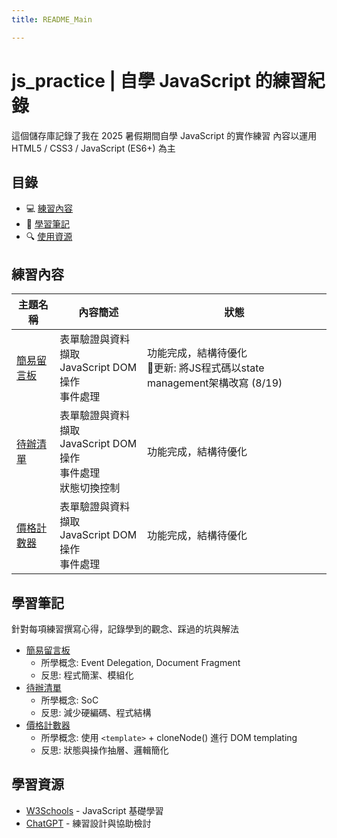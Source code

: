 ```yaml
---
title: README_Main

---
```


# js_practice | 自學 JavaScript 的練習紀錄

這個儲存庫記錄了我在 2025 暑假期間自學 JavaScript 的實作練習
內容以運用 HTML5 / CSS3 / JavaScript (ES6+) 為主
  
  

## 目錄
- :computer: [練習內容](#練習內容)
- :pencil: [學習筆記](#學習筆記) 
- :mag: [使用資源](#使用資源) 

## 練習內容
| 主題名稱 | 內容簡述 | 狀態 |
|----------|----------|----------|
| [簡易留言板](簡易留言板/) | 表單驗證與資料擷取<br>JavaScript DOM操作<br>事件處理 | 功能完成，結構待優化<br>💫更新: 將JS程式碼以state management架構改寫 (8/19) |
| [待辦清單](待辦清單/) | 表單驗證與資料擷取<br>JavaScript DOM操作<br>事件處理<br>狀態切換控制 | 功能完成，結構待優化 |
| [價格計數器](價格計數器/) | 表單驗證與資料擷取<br>JavaScript DOM操作<br>事件處理 | 功能完成，結構待優化 |

## 學習筆記
針對每項練習撰寫心得，記錄學到的觀念、踩過的坑與解法


* [簡易留言板](簡易留言板/學習心得.md) 
    - 所學概念: Event Delegation, Document Fragment
    - 反思: 程式簡潔、模組化
* [待辦清單](待辦清單/學習心得.md) 
    - 所學概念: SoC
    - 反思: 減少硬編碼、程式結構
* [價格計數器](價格計數器/學習心得.md) 
    - 所學概念: 使用 `<template>` + cloneNode() 進行 DOM templating
    - 反思: 狀態與操作抽層、邏輯簡化


## 學習資源
* [W3Schools](https://www.w3schools.com/) - JavaScript 基礎學習
* [ChatGPT](https://chatgpt.com/) - 練習設計與協助檢討
